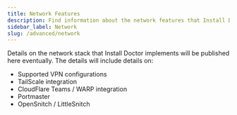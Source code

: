 ```yaml
---
title: Network Features
description: Find information about the network features that Install Doctor implements along with details on how you can customize them. Learn about the multiple layers of firewalls that Install Doctor makes use of.
sidebar_label: Network
slug: /advanced/network
---
```


Details on the network stack that Install Doctor implements will be published here eventually. The details will include details on:

* Supported VPN configurations
* TailScale integration
* CloudFlare Teams / WARP integration
* Portmaster
* OpenSnitch / LittleSnitch
